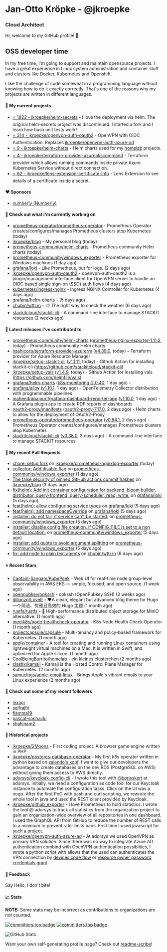 # Jan-Otto Kröpke - @jkroepke
### Cloud Architect 

Hi, welcome to my GitHub profile! 👋

## OSS developer time
In my free time, I'm going to support and maintain opensource projects. I have a great experience in Linux system administration and container stuff and clusters like Docker, Kubernetes and Openshift.

I like the challenge of code somewhat in a programming language without knowing how to do it exactly correctly. That's one of the reasons why my projects are written in different languages.

#### 🌱 My current projects
- [⭐️ 1822 - jkroepke/helm-secrets](https://github.com/jkroepke/helm-secrets) - I love the deployment via helm. The original helm-secrets project was discontinued. I started a fork and I learn how bash unit tests work!
- [⭐️ 314 - jkroepke/openvpn-auth-oauth2](https://github.com/jkroepke/openvpn-auth-oauth2) - OpenVPN with OIDC Authentication. Replaces  [jkroepke/openvpn-auth-azure-ad](https://github.com/jkroepke/openvpn-auth-azure-ad) 
- [⭐️ 9 - jkroepke/helm-charts](https://github.com/jkroepke/helm-charts) - Helm charts used for my [homelab](https://github.com/jkroepke/homelab) projects.
- [⭐️ 4 - jkroepke/terraform-provider-azureakscommand](https://github.com/jkroepke/terraform-provider-azureakscommand) - Terraform provider which allows running commands inside private Azure Kubernetes Service without direct connection.
- [⭐️ 62 - jkroepke/lens-extension-certificate-info](https://github.com/jkroepke/lens-extension-certificate-info) - Lens Extension to see details of a certificate inside a secret.

#### ❤️ Sponsors

- [numberly (Numberly)](https://github.com/numberly)


#### 👷 Check out what I'm currently working on

- [prometheus-operator/prometheus-operator](https://github.com/prometheus-operator/prometheus-operator) - Prometheus Operator creates/configures/manages Prometheus clusters atop Kubernetes (today)
- [jkroepke/blog](https://github.com/jkroepke/blog) - My personal blog (today)
- [prometheus-community/helm-charts](https://github.com/prometheus-community/helm-charts) - Prometheus community Helm charts (today)
- [prometheus-community/windows_exporter](https://github.com/prometheus-community/windows_exporter) - Prometheus exporter for Windows machines (1 day ago)
- [grafana/loki](https://github.com/grafana/loki) - Like Prometheus, but for logs. (2 days ago)
- [jkroepke/openvpn-auth-oauth2](https://github.com/jkroepke/openvpn-auth-oauth2) - openvpn-auth-oauth2 is a plugin/management interface client for OpenVPN server to handle an OIDC based single sign-on (SSO) auth flows (4 days ago)
- [kubernetes/ingress-nginx](https://github.com/kubernetes/ingress-nginx) - Ingress NGINX Controller for Kubernetes (4 days ago)
- [grafana/helm-charts](https://github.com/grafana/helm-charts) -  (5 days ago)
- [chubin/wttr.in](https://github.com/chubin/wttr.in) - :partly_sunny: The right way to check the weather (6 days ago)
- [stackitcloud/stackit-cli](https://github.com/stackitcloud/stackit-cli) - A command-line interface to manage STACKIT resources (2 weeks ago)

#### 🔭 Latest releases I've contributed to

- [prometheus-community/helm-charts](https://github.com/prometheus-community/helm-charts) ([prometheus-nginx-exporter-1.11.2](https://github.com/prometheus-community/helm-charts/releases/tag/prometheus-nginx-exporter-1.11.2), today) - Prometheus community Helm charts
- [hashicorp/terraform-provider-azurerm](https://github.com/hashicorp/terraform-provider-azurerm) ([v4.39.0](https://github.com/hashicorp/terraform-provider-azurerm/releases/tag/v4.39.0), today) - Terraform provider for Azure Resource Manager
- [jkroepke/setup-stackit-cli](https://github.com/jkroepke/setup-stackit-cli) ([v1.1.11](https://github.com/jkroepke/setup-stackit-cli/releases/tag/v1.1.11), today) - Github Action for installing stackit-cli (https://github.com/stackitcloud/stackit-cli)
- [jkroepke/setup-vals](https://github.com/jkroepke/setup-vals) ([v1.4.9](https://github.com/jkroepke/setup-vals/releases/tag/v1.4.9), today) - Github Action for installing vals (https://github.com/helmfile/vals)
- [grafana/helm-charts](https://github.com/grafana/helm-charts) ([k8s-monitoring-2.0.40](https://github.com/grafana/helm-charts/releases/tag/k8s-monitoring-2.0.40), 1 day ago) - 
- [grafana/alloy](https://github.com/grafana/alloy) ([v1.10.1](https://github.com/grafana/alloy/releases/tag/v1.10.1), 1 day ago) - OpenTelemetry Collector distribution with programmable pipelines
- [mahendrapaipuri/grafana-dashboard-reporter-app](https://github.com/mahendrapaipuri/grafana-dashboard-reporter-app) ([v1.10.0](https://github.com/mahendrapaipuri/grafana-dashboard-reporter-app/releases/tag/v1.10.0), 1 day ago) - A Grafana plugin app to create PDF reports of dashboards
- [oauth2-proxy/manifests](https://github.com/oauth2-proxy/manifests) ([oauth2-proxy-7.17.0](https://github.com/oauth2-proxy/manifests/releases/tag/oauth2-proxy-7.17.0), 2 days ago) - Helm charts to allow for the deployment of OAuth2-Proxy
- [prometheus-operator/prometheus-operator](https://github.com/prometheus-operator/prometheus-operator) ([v0.84.1](https://github.com/prometheus-operator/prometheus-operator/releases/tag/v0.84.1), 2 days ago) - Prometheus Operator creates/configures/manages Prometheus clusters atop Kubernetes
- [stackitcloud/stackit-cli](https://github.com/stackitcloud/stackit-cli) ([v0.38.0](https://github.com/stackitcloud/stackit-cli/releases/tag/v0.38.0), 3 days ago) - A command-line interface to manage STACKIT resources

#### 🔨 My recent Pull Requests

- [chore: setup fork](https://github.com/jkroepke/prometheus-nginxlog-exporter/pull/12) on [jkroepke/prometheus-nginxlog-exporter](https://github.com/jkroepke/prometheus-nginxlog-exporter) (today)
- [collector: Add disable flag](https://github.com/prometheus-community/windows_exporter/pull/2165) on [prometheus-community/windows_exporter](https://github.com/prometheus-community/windows_exporter) (1 day ago)
- [The false security of pinned GitHub actions commit hashes](https://github.com/jkroepke/blog/pull/1) on [jkroepke/blog](https://github.com/jkroepke/blog) (3 days ago)
- [fix(helm): Add init container configuration for backend, bloom builder, distributor, query-frontend, query-scheduler, read, write.](https://github.com/grafana/loki/pull/18709) on [grafana/loki](https://github.com/grafana/loki) (5 days ago)
- [feat(helm): allow configuring service types](https://github.com/grafana/loki/pull/18708) on [grafana/loki](https://github.com/grafana/loki) (5 days ago)
- [feat(helm): add namespaceOverride](https://github.com/grafana/loki/pull/18707) on [grafana/loki](https://github.com/grafana/loki) (5 days ago)
- [installer: do not fail, if service can't be started.](https://github.com/prometheus-community/windows_exporter/pull/2163) on [prometheus-community/windows_exporter](https://github.com/prometheus-community/windows_exporter) (5 days ago)
- [installer: disable config file creation, if CONFIG_FILE is set to a non default location.](https://github.com/prometheus-community/windows_exporter/pull/2162) on [prometheus-community/windows_exporter](https://github.com/prometheus-community/windows_exporter) (5 days ago)
- [installer: add quote to avoid argument splitting](https://github.com/prometheus-community/windows_exporter/pull/2161) on [prometheus-community/windows_exporter](https://github.com/prometheus-community/windows_exporter) (5 days ago)
- [fix: add node to plain text agents](https://github.com/chubin/wttr.in/pull/1117) on [chubin/wttr.in](https://github.com/chubin/wttr.in) (6 days ago)

#### ⭐ Recent Stars

- [Captain-Sangam/KubePeek](https://github.com/Captain-Sangam/KubePeek) - Web UI for real-time node group-level observability in AWS EKS — simple, focused, and open source. (1 week ago)
- [openpubkey/opkssh](https://github.com/openpubkey/opkssh) - opkssh (OpenPubkey SSH) (3 weeks ago)
- [dillonzq/LoveIt](https://github.com/dillonzq/LoveIt) - ❤️A clean, elegant but advanced blog theme for Hugo 一个简洁、优雅且高效的 Hugo 主题 (1 month ago)
- [rustfs/rustfs](https://github.com/rustfs/rustfs) - 🚀 High-performance distributed object storage for MinIO  alternative. (1 month ago)
- [medik8s/node-healthcheck-operator](https://github.com/medik8s/node-healthcheck-operator) - K8s Node Health Check Operator (1 month ago)
- [projectcapsule/capsule](https://github.com/projectcapsule/capsule) - Multi-tenancy and policy-based framework for Kubernetes. (1 month ago)
- [apple/container](https://github.com/apple/container) - A tool for creating and running Linux containers using lightweight virtual machines on a Mac. It is written in Swift, and optimized for Apple silicon.  (1 month ago)
- [CoolBeingBurrito/homelab](https://github.com/CoolBeingBurrito/homelab) - ein kleines clüsterchen (2 months ago)
- [clastix/kamaji](https://github.com/clastix/kamaji) - Kamaji is the Hosted Control Plane Manager for Kubernetes. (2 months ago)
- [samuelngs/apple-emoji-linux](https://github.com/samuelngs/apple-emoji-linux) - Brings Apple's vibrant emojis to your Linux experience (2 months ago)

#### 👯 Check out some of my recent followers

- [lexagr](https://github.com/lexagr)
- [seifrajhi](https://github.com/seifrajhi)
- [flamma19](https://github.com/flamma19)
- [pascal-sochacki](https://github.com/pascal-sochacki)
- [shahinam2](https://github.com/shahinam2)

#### 📜 Historical projects
- [jkroepke/2Moons](https://github.com/jkroepke/2Moons) - First coding project. A browser game engine written in PHP
- [jkroepke/postgres-database-operator](https://github.com/jkroepke/postgres-database-operator) - My first k8s operator written in python based on [zalando's kopf](https://github.com/zalando-incubator/kopf). I want to give our developers the advantage to create databases on the dev RDS (PostgreSQL on AWS) without giving them access to AWS directly.
- [adorsys/keycloak-config-cli](https://github.com/adorsys/keycloak-config-cli) - I wrote this tool with [@borisskert](https://github.com/borisskert) at adorsys. Initially, we need a configuration as code tool for our Keycloak instance to automate the configuration tasks. Click on the UI was a nogo. After the first PoC with bash and curl scripting, we rewrote the whole tool in java and used the REST client provided by Keycloak.
- [jkroepke/github_exporter](https://github.com/jkroepke/github_exporter) - I love Prometheus to hold statistics. I wrote the tool @ adorsys to track all statistics from the organization project to gain an organization-wide overview of all repositories in one dashboard. I used the GraphQL API from GitHub to reduce the number of REST calls to a minimum to prevent rate-limits bans. First time I used javascript for such a project.
- [jkroepke/openvpn-auth-azure-ad](https://github.com/jkroepke/openvpn-auth-azure-ad) - At adorsys we used OpenVPN as primary VPN solution. Since there was no way to integrate Azure AD authentication combind with OpenVPN authentication possiblities, I wrote a python script with allows that the used can authenticates the VPN connection by [devices code flow](https://docs.microsoft.com/en-us/azure/active-directory/develop/v2-oauth2-device-code) or [resource owner password credentials grant](https://docs.microsoft.com/en-us/azure/active-directory/develop/v2-oauth-ropc)

#### 💬 Feedback

Say Hello, I don't bite!

#### 📈 Stats

**NOTE:** Some stats may be incorrect as contributions to organizations
are not counted.

[![committers.top badge](https://user-badge.committers.top/germany/jkroepke.svg)](https://user-badge.committers.top/germany/jkroepke)
[![committers.top badge](https://user-badge.committers.top/germany_public/jkroepke.svg)](https://user-badge.committers.top/germany_public/jkroepke)

![GitHub Stats](https://github-readme-stats.vercel.app/api?username=jkroepke&count_private=false&theme=tokyonight&show_icons=true)

Want your own self-generating profile page? Check out [readme-scribe](https://github.com/muesli/readme-scribe)!
